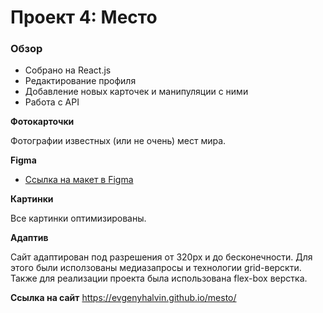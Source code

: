 # Проект 4: Место

### Обзор
* Собрано на React.js
* Редактирование профиля
* Добавление новых карточек и манипуляции с ними
* Работа с API

**Фотокарточки**

Фотографии известных (или не очень) мест мира.

**Figma**

* [Ссылка на макет в Figma](https://www.figma.com/file/2cn9N9jSkmxD84oJik7xL7/JavaScript.-Sprint-4?node-id=0%3A1)

**Картинки**

Все картинки оптимизированы.

**Адаптив**

Сайт адаптирован под разрешения от 320px и до бесконечности. Для этого были исползованы медиазапросы и технологии grid-верскти. Также для реализации проекта была использована flex-box верстка. 

**Ссылка на сайт**
https://evgenyhalvin.github.io/mesto/